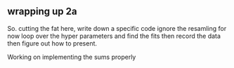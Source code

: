 wrapping up 2a
---

So. cutting the fat here, write down a specific code
ignore the resamling for now
loop over the hyper parameters and find the fits
then record the data
then figure out how to present. 

Working on implementing the sums properly

